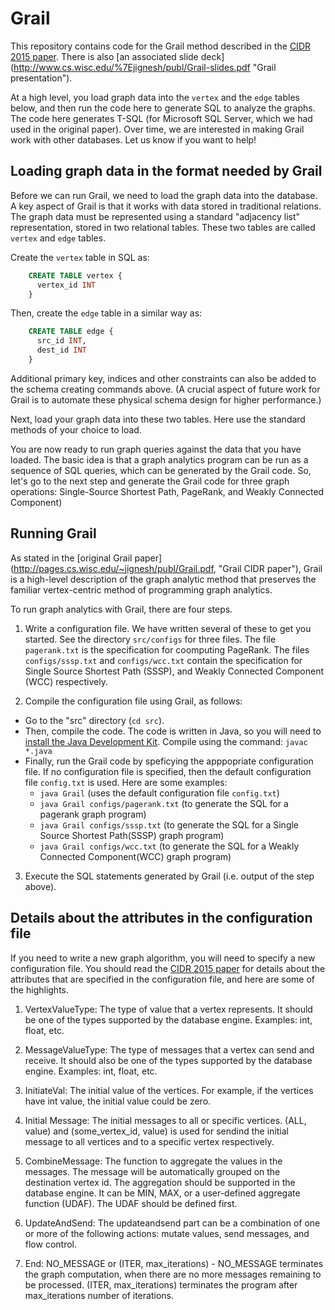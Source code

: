 # Grail
This repository contains code for the Grail method described in the [CIDR 2015 paper]( http://pages.cs.wisc.edu/~jignesh/publ/Grail.pdf "Grail CIDR paper"). There is also [an associated slide deck]
(http://www.cs.wisc.edu/%7Ejignesh/publ/Grail-slides.pdf "Grail presentation").

At a high level, you load graph data into the `vertex` and the `edge` tables below, and then run the code here to generate SQL to analyze the graphs. The code here generates T-SQL (for Microsoft SQL Server, which we had used in the original paper). 
Over time, we are interested in making Grail work with other databases. Let us know if you want to help!

## Loading graph data in the format needed by Grail
Before we can run Grail, we need to load the graph data into the database. A key aspect of Grail is that it works with data stored in traditional relations. The graph data must be represented using a standard "adjacency list" representation, stored in two relational tables. These two tables are called `vertex` and `edge` tables.

Create the `vertex` table in SQL as:

```sql
    CREATE TABLE vertex {
      vertex_id INT
    }
```

Then, create the `edge` table in a similar way as:
```sql
    CREATE TABLE edge {
      src_id INT,
      dest_id INT
    }
```

Additional primary key, indices and other constraints can also be added to the schema creating commands above. (A crucial aspect of future work for Grail is to automate these physical schema design for higher performance.)

Next, load your graph data into these two tables. Here use the standard methods of your choice to load. 

You are now ready to run graph queries against the data that you have loaded. The basic idea is that a graph analytics program can be run as a sequence of SQL queries, which can be generated by the Grail code. So, let's go to the next step and generate the Grail code for three graph operations: Single-Source Shortest Path, PageRank, and Weakly Connected Component)

## Running Grail

As stated in the [original Grail paper] (http://pages.cs.wisc.edu/~jignesh/publ/Grail.pdf, "Grail CIDR paper"), Grail is a high-level description of the graph analytic method that preserves the familiar vertex-centric method of programming graph analytics. 

To run graph analytics with Grail, there are four steps.

1. Write a configuration file. We have written several of these to get you started. See the directory `src/configs` for three files. The file `pagerank.txt` is the specification for coomputing PageRank. The files `configs/sssp.txt` and `configs/wcc.txt` contain the specification for Single Source Shortest Path (SSSP), and Weakly Connected Component (WCC) respectively.

2. Compile the configuration file using Grail, as follows: 
  * Go to the "src" directory (`cd src`). 
  * Then, compile the code. The code is written in Java, so you will need to [install the Java Development Kit](http://www.oracle.com/technetwork/java/javase/downloads/index.html "JDK Install Page"). Compile using the command: `javac *.java`
  * Finally, run the Grail code by speficying the apppopriate configuration file. If no configuration file is specified, then the default configuration file `config.txt` is used. Here are some examples: 
     - `java Grail` (uses the default configuration file `config.txt`)
     - `java Grail configs/pagerank.txt` (to generate the SQL for a pagerank graph program)
     - `java Grail configs/sssp.txt` (to generate the SQL for a Single Source Shortest Path(SSSP) graph program)
     - `java Grail configs/wcc.txt` (to generate the SQL for a Weakly Connected Component(WCC) graph program)


3. Execute the SQL statements generated by Grail (i.e. output of the step above).

## Details about the attributes in the configuration file

If you need to write a new graph algorithm, you will need to specify a new configuration file. You should read the [CIDR 2015 paper]( http://pages.cs.wisc.edu/~jignesh/publ/Grail.pdf "Grail CIDR paper") for details about the attributes that are specified in the configuration file, and here are some of the highlights. 

1. VertexValueType: The type of value that a vertex represents. It should be one of the types supported by the database engine. Examples: int, float, etc.

2. MessageValueType: The type of messages that a vertex can send and receive. It should also be one of the types supported by the database engine. Examples: int, float, etc.

3. InitiateVal: The initial value of the vertices. For example, if the vertices have int value, the initial value could be zero.

4. Initial Message: The initial messages to all or specific vertices. (ALL, value) and (some_vertex_id, value) is used for sendind the initial message to all vertices and to a specific vertex respectively.

5. CombineMessage: The function to aggregate the values in the messages. The message will be automatically grouped on the destination vertex id. The aggregation should be supported in the database engine. It can be MIN, MAX, or a user-defined aggregate function (UDAF). The UDAF should be defined first.

6. UpdateAndSend: The updateandsend part can be a combination of one or more of the following actions: mutate values, send messages, and flow control.

7. End: NO_MESSAGE or (ITER, max_iterations) - NO_MESSAGE terminates the graph computation, when there are no more messages remaining to be processed. (ITER, max_iterations) terminates the program after max_iterations number of iterations.

